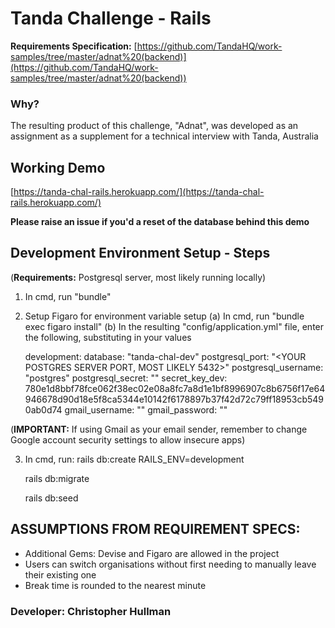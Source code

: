 # Tanda Challenge - Rails

**Requirements Specification:** [https://github.com/TandaHQ/work-samples/tree/master/adnat%20(backend)](https://github.com/TandaHQ/work-samples/tree/master/adnat%20(backend))

### Why?
The resulting product of this challenge, "Adnat", was developed as an assignment as a supplement for a technical interview with Tanda, Australia

## Working Demo

[https://tanda-chal-rails.herokuapp.com/](https://tanda-chal-rails.herokuapp.com/)

**Please raise an issue if you'd a reset of the database behind this demo**

## Development Environment Setup - Steps

(**Requirements:** Postgresql server, most likely running locally)

1. In cmd, run "bundle"
2. Setup Figaro for environment variable setup
  (a) In cmd, run "bundle exec figaro install"
  (b) In the resulting "config/application.yml" file, enter the following, substituting in your values

    development:
      database: "tanda-chal-dev"
      postgresql_port: "<YOUR POSTGRES SERVER PORT, MOST LIKELY 5432>"
      postgresql_username: "postgres"
      postgresql_secret: "<YOUR POSTGRES PASSWORD>"
      secret_key_dev: 780e1d8bbf78fce062f38ec02e08a8fc7a8d1e1bf8996907c8b6756f17e64946678d90d18e5f8ca5344e10142f6178897b37f42d72c79ff18953cb5490ab0d74
      gmail_username: "<YOUR GMAIL USERNAME>"
      gmail_password: "<YOUR GMAIL PASSWORD>"

(**IMPORTANT:** If using Gmail as your email sender, remember to change Google account security settings to allow insecure apps)

3. In cmd, run:
    rails db:create RAILS_ENV=development

    rails db:migrate

    rails db:seed

## ASSUMPTIONS FROM REQUIREMENT SPECS:

- Additional Gems: Devise and Figaro are allowed in the project
- Users can switch organisations without first needing to manually leave their existing one
- Break time is rounded to the nearest minute


### Developer: Christopher Hullman
